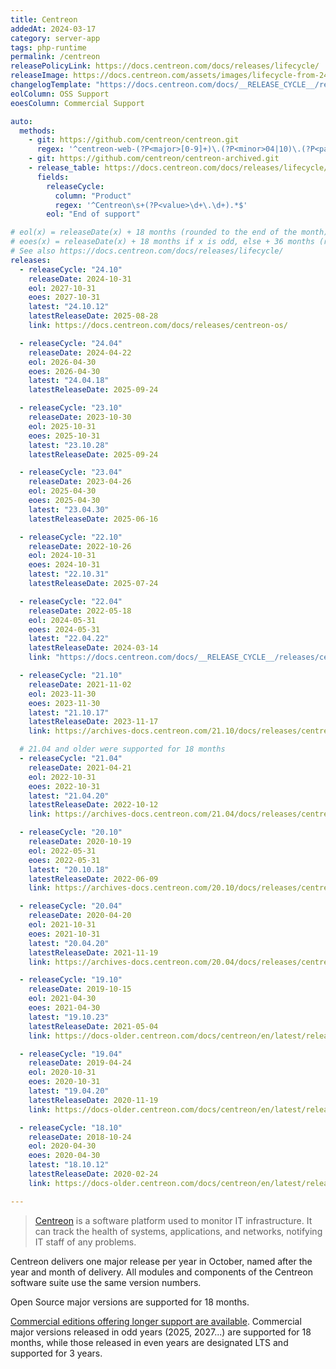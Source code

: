 ```yaml
---
title: Centreon
addedAt: 2024-03-17
category: server-app
tags: php-runtime
permalink: /centreon
releasePolicyLink: https://docs.centreon.com/docs/releases/lifecycle/
releaseImage: https://docs.centreon.com/assets/images/lifecycle-from-24.10-de6e3693d62648fbe4760ab65fa21015.png
changelogTemplate: "https://docs.centreon.com/docs/__RELEASE_CYCLE__/releases/centreon-os/#{{'__LATEST__'|replace:'.',''}}"
eolColumn: OSS Support
eoesColumn: Commercial Support

auto:
  methods:
    - git: https://github.com/centreon/centreon.git
      regex: '^centreon-web-(?P<major>[0-9]+)\.(?P<minor>04|10)\.(?P<patch>[0-9]+)$'
    - git: https://github.com/centreon/centreon-archived.git
    - release_table: https://docs.centreon.com/docs/releases/lifecycle/
      fields:
        releaseCycle:
          column: "Product"
          regex: '^Centreon\s+(?P<value>\d+\.\d+).*$'
        eol: "End of support"

# eol(x) = releaseDate(x) + 18 months (rounded to the end of the month).
# eoes(x) = releaseDate(x) + 18 months if x is odd, else + 36 months (rounded to the end of the month).
# See also https://docs.centreon.com/docs/releases/lifecycle/
releases:
  - releaseCycle: "24.10"
    releaseDate: 2024-10-31
    eol: 2027-10-31
    eoes: 2027-10-31
    latest: "24.10.12"
    latestReleaseDate: 2025-08-28
    link: https://docs.centreon.com/docs/releases/centreon-os/

  - releaseCycle: "24.04"
    releaseDate: 2024-04-22
    eol: 2026-04-30
    eoes: 2026-04-30
    latest: "24.04.18"
    latestReleaseDate: 2025-09-24

  - releaseCycle: "23.10"
    releaseDate: 2023-10-30
    eol: 2025-10-31
    eoes: 2025-10-31
    latest: "23.10.28"
    latestReleaseDate: 2025-09-24

  - releaseCycle: "23.04"
    releaseDate: 2023-04-26
    eol: 2025-04-30
    eoes: 2025-04-30
    latest: "23.04.30"
    latestReleaseDate: 2025-06-16

  - releaseCycle: "22.10"
    releaseDate: 2022-10-26
    eol: 2024-10-31
    eoes: 2024-10-31
    latest: "22.10.31"
    latestReleaseDate: 2025-07-24

  - releaseCycle: "22.04"
    releaseDate: 2022-05-18
    eol: 2024-05-31
    eoes: 2024-05-31
    latest: "22.04.22"
    latestReleaseDate: 2024-03-14
    link: "https://docs.centreon.com/docs/__RELEASE_CYCLE__/releases/centreon-core/#{{'__LATEST__'|replace:'.',''}}"

  - releaseCycle: "21.10"
    releaseDate: 2021-11-02
    eol: 2023-11-30
    eoes: 2023-11-30
    latest: "21.10.17"
    latestReleaseDate: 2023-11-17
    link: https://archives-docs.centreon.com/21.10/docs/releases/centreon-core/#211017

  # 21.04 and older were supported for 18 months
  - releaseCycle: "21.04"
    releaseDate: 2021-04-21
    eol: 2022-10-31
    eoes: 2022-10-31
    latest: "21.04.20"
    latestReleaseDate: 2022-10-12
    link: https://archives-docs.centreon.com/21.04/docs/releases/centreon-core/#210420

  - releaseCycle: "20.10"
    releaseDate: 2020-10-19
    eol: 2022-05-31
    eoes: 2022-05-31
    latest: "20.10.18"
    latestReleaseDate: 2022-06-09
    link: https://archives-docs.centreon.com/20.10/docs/releases/centreon-core/#201018

  - releaseCycle: "20.04"
    releaseDate: 2020-04-20
    eol: 2021-10-31
    eoes: 2021-10-31
    latest: "20.04.20"
    latestReleaseDate: 2021-11-19
    link: https://archives-docs.centreon.com/20.04/docs/releases/centreon-core/#200420

  - releaseCycle: "19.10"
    releaseDate: 2019-10-15
    eol: 2021-04-30
    eoes: 2021-04-30
    latest: "19.10.23"
    latestReleaseDate: 2021-05-04
    link: https://docs-older.centreon.com/docs/centreon/en/latest/release_notes/centreon-19.10.html

  - releaseCycle: "19.04"
    releaseDate: 2019-04-24
    eol: 2020-10-31
    eoes: 2020-10-31
    latest: "19.04.20"
    latestReleaseDate: 2020-11-19
    link: https://docs-older.centreon.com/docs/centreon/en/latest/release_notes/centreon-19.04.html

  - releaseCycle: "18.10"
    releaseDate: 2018-10-24
    eol: 2020-04-30
    eoes: 2020-04-30
    latest: "18.10.12"
    latestReleaseDate: 2020-02-24
    link: https://docs-older.centreon.com/docs/centreon/en/latest/release_notes/centreon-18.10.html

---
```


> [Centreon](https://www.centreon.com/) is a software platform used to monitor IT infrastructure.
> It can track the health of systems, applications, and networks, notifying IT staff of any problems.

Centreon delivers one major release per year in October, named after the year and month of delivery.
All modules and components of the Centreon software suite use the same version numbers.

Open Source major versions are supported for 18 months.

[Commercial editions offering longer support are available](https://www.centreon.com/centreon-editions/).
Commercial major versions released in odd years (2025, 2027...) are supported for 18 months,
while those released in even years are designated LTS and supported for 3 years.
